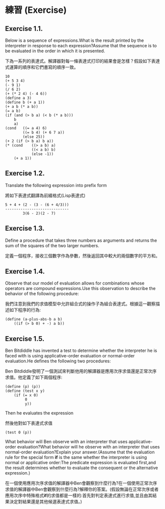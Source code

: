 # 練習 (Exercise)

## Exercise 1.1.

Below is a sequence of expressions.What is the result printed by the interpreter in response to each expression?Assume that the sequence is to be evaluated in the order in which it is presented.

下為一系列的表達式。解譯器對每一條表達式打印的結果會是怎樣？假設如下表達式運算的順序和它們書寫的順序一致。

	10
	(+ 5 3 4)
	(- 9 1)
	(/ 6 2)
	(+ (* 2 4) (- 4 6))
	(define a 3)
	(define b (+ a 1))
	(+ a b (* a b))
	(= a b)
	(if (and (> b a) (< b (* a b)))
		b
		a)
	(cond 	((= a 4) 6)
			((= b 4) (+ 6 7 a))
			(else 25))
	(+ 2 (if (> b a) b a))
	(* (cond 	((> a b) a)
				((< a b) b)
				(else -1))
		(+ a 1))

## Exercise 1.2.
Translate the following expression into prefix form

將如下表達式翻譯為前綴格式(Lisp表達式)

	5 + 4 + (2 - (3 - (6 + 4/3)))
	-----------------------------
			3(6 - 2)(2 - 7)

## Exercise 1.3.
Define a procedure that takes three numbers as arguments and returns the sum of the squares of the two larger numbers.

定義一個程序，接收三個數字作為參數，然後返回其中較大的兩個數字的平方和。

## Exercise 1.4.
Observe that our model of evaluation allows for combinations whose operators are compound expressions.Use this observation to describe the behavior of the following procedure:

我們注意到我們的求值模型中允許組合式的操作子為組合表達式。根據這一觀察描述如下程序的行為:

	(define (a-plus-abs-b a b)
		((if (> b 0) + -) a b))

## Exercise 1.5.
Ben Bitdiddle has invented a test to determine whether the interpreter he is faced with is using applicative-order evaluation or normal-order evaluation.He defines the following two procedures:

Ben Bitdiddle發明了一個測試來判斷他用的解譯器是應用次序求值還是正常次序求值。他定義了如下兩個程序:

	(define (p) (p))
	(define (test x y)
		(if (= x 0)
			 0
			 y))

Then he evaluates the expression

然後他對如下表達式求值

	(test 0 (p))

What behavior will Ben observe with an interpreter that uses applicative-order evaluation?What behavior will he observe with an interpreter that uses normal-order evaluation?Explain your answer.(Assume that the evaluation rule for the special form **if** is the same whether the interpreter is using normal or applicative order:The predicate expression is evaluated first,and the result determines whether to evaluate the consequent or the alternative expression.)

在一個使用應用次序求值的解譯器中Ben會觀察到什麼行為?在一個使用正常次序求值的解譯器中Ben會觀察到什麼行為?解釋你的答案。(假設無論在正常次序或者應用次序中特殊格式**if**的求值都是一樣的:首先對判定表達式進行求值,並且由其結果決定對結果還是其他候選表達式求值。)